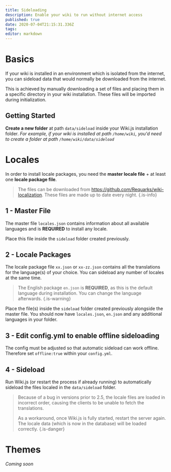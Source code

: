 ```yaml
---
title: Sideloading
description: Enable your wiki to run without internet access
published: true
date: 2020-07-04T21:15:31.336Z
tags: 
editor: markdown
---
```


# Basics

If your wiki is installed in an environment which is isolated from the internet, you can sideload data that would normally be downloaded from the internet.

This is achieved by manually downloading a set of files and placing them in a specific directory in your wiki installation. These files will be imported during initialization.

## Getting Started

**Create a new folder** at path `data/sideload` inside your Wiki.js installation folder.
*For example, if your wiki is installed at path `/home/wiki`, you'd need to create a folder at path `/home/wiki/data/sideload`*

# Locales

In order to install locale packages, you need the **master locale file** + at least one **locale package file**.

> The files can be downloaded from https://github.com/Requarks/wiki-localization. These files are made up to date every night.
{.is-info}

## 1 - Master File

The master file `locales.json` contains information about all available languages and is **REQUIRED** to install any locale.

Place this file inside the `sideload` folder created previously.

## 2 - Locale Packages

The locale package file `xx.json` or `xx-zz.json` contains all the translations for the language(s) of your choice. You can sideload any number of locales at the same time.

> The English package `en.json` is **REQUIRED**, as this is the default language during installation. You can change the language afterwards.
{.is-warning}

Place the file(s) inside the `sideload` folder created previously alongside the master file. You should now have `locales.json`, `en.json` and any additional languages in your folder.

## 3 - Edit config.yml to enable offline sideloading

The config must be adjusted so that automatic sideload can work offline.
Therefore set `offline:true` within your `config.yml`.

## 4 - Sideload

Run Wiki.js (or restart the process if already running) to automatically sideload the files localed in the `data/sideload` folder.

> Because of a bug in versions prior to 2.5, the locale files are loaded in incorrect order, causing the clients to be unable to fetch the translations.
> 
> As a workaround, once Wiki.js is fully started, restart the server again. The locale data (which is now in the database) will be loaded correctly.
{.is-danger}

# Themes

*Coming soon*
